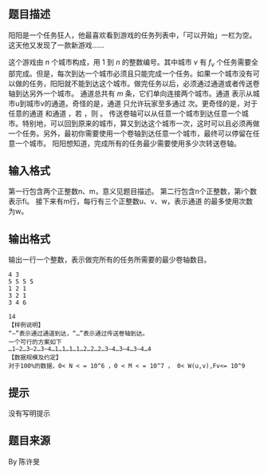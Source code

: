 ## 题目描述

阳阳是一个任务狂人，他最喜欢看到游戏的任务列表中，「可以开始」一栏为空。这天他又发现了一款新游戏……

这个游戏由 $n$ 个城市构成，用 $1$ 到 $n$ 的整数编号。其中城市 $v$ 有 $f_v$ 个任务需要全部完成。但是，每次到达一个城市必须且只能完成一个任务。如果一个城市没有可以做的任务，阳阳就不能到达这个城市。做完任务以后，必须通过通道或者传送卷轴到达另外一个城市。
通道总共有 $m$ 条，它们单向连接两个城市。通道 表示从城市u到城市v的通道。奇怪的是，通道 只允许玩家至多通过 次。更奇怪的是，对于任意的通道 和通道 ，若 ，则 。
传送卷轴可以从任意一个城市到达任意一个城市。特别地，可以回到原来的城市，算又到达这个城市一次，这时可以且必须再做一个任务。另外，最初你需要使用一个卷轴到达任意一个城市，最终可以停留在任意一个城市。
阳阳想知道，完成所有的任务最少需要使用多少次转送卷轴。

## 输入格式

第一行包含两个正整数n、m，意义见题目描述。
第二行包含n个正整数，第i个数表示fi。
接下来有m行，每行有三个正整数u、v、w，表示通道 的最多使用次数为w。

## 输出格式

输出一行一个整数，表示做完所有的任务所需要的最少卷轴数目。

```input1
4 3
5 5 5 5
1 2 1
3 2 1
3 4 6
```

```output1
14
【样例说明】
“—”表示通过通道到达，“…”表示通过传送卷轴到达。
一个可行的方案如下
…1—2…3—2…3—4…1…1…1…1…2…2…2…3—4…3—4…3—4…4
【数据规模及约定】
对于100%的数据，0< N < = 10^6 ，0 < M < = 10^7 ， 0< W(u,v),Fv<= 10^9
```

## 提示

没有写明提示

## 题目来源

By 陈许旻

